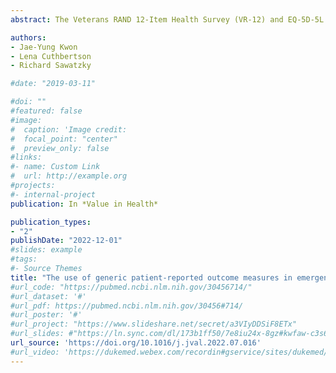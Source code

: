 ```yaml
---
abstract: The Veterans RAND 12-Item Health Survey (VR-12) and EQ-5D-5L are widely used generic patient-reported outcome measures; nevertheless, these tools should not be viewed as interchangeable. This study shows that, for patients who presented in emergency departments in the province of British Columbia, the VR-12 physical and mental component summary scores (including the VR-12 utility score) offer greater discrimination of mental or emotional health status than the EQ-5D-5L index score. The VR-12 is recommended for use in emergency department surveys, when insights into mental or emotional health conditions are relevant.

authors: 
- Jae-Yung Kwon
- Lena Cuthbertson
- Richard Sawatzky 

#date: "2019-03-11"

#doi: ""
#featured: false
#image:
#  caption: 'Image credit: 
#  focal_point: "center"
#  preview_only: false
#links:
#- name: Custom Link
#  url: http://example.org
#projects:
#- internal-project
publication: In *Value in Health*

publication_types:
- "2"
publishDate: "2022-12-01"
#slides: example
#tags:
#- Source Themes
title: "The use of generic patient-reported outcome measures in emergency department surveys: Discriminant validity evidence for the Veterans Rand 12-item health survey and the EQ-5D"
#url_code: "https://pubmed.ncbi.nlm.nih.gov/30456714/"
#url_dataset: '#'
#url_pdf: https://pubmed.ncbi.nlm.nih.gov/30456#714/
#url_poster: '#'
#url_project: "https://www.slideshare.net/secret/a3VIyDDSiF8ETx"
#url_slides: #"https://ln.sync.com/dl/173b1ff50/7e8iu24x-8gz#kwfaw-c3s66p2j-wcnducyz"
url_source: 'https://doi.org/10.1016/j.jval.2022.07.016'
#url_video: 'https://dukemed.webex.com/recordin#gservice/sites/dukemed/recording/play/b0d1d4dd#df304b0e9866fb29143f5ac2'
---
```



